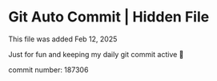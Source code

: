 # Git Auto Commit | Hidden File

This file was added Feb 12, 2025

Just for fun and keeping my daily git commit active 🤪

commit number: 187306
